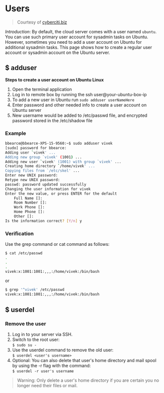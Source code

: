 # Users

> Courtesy of [cyberciti.biz](https://www.cyberciti.biz/faq/create-a-user-account-on-ubuntu-linux/)

*Introduction*: By default, the cloud server comes with a user named ```ubuntu```. You can use such primary user account for sysadmin tasks on Ubuntu. However, sometimes you need to add a user account on Ubuntu for additional sysadmin tasks. This page shows how to create a regular user account or sysadmin account on the Ubuntu server.

## $ adduser 

**Steps to create a user account on Ubuntu Linux**
1. Open the terminal application  
2. Log in to remote box by running the ssh user@your-ubuntu-box-ip  
3. To add a new user in Ubuntu run ```sudo adduser userNameHere ```
4. Enter password and other needed info to create a user account on Ubuntu server  
5. New username would be added to /etc/passwd file, and encrypted password stored in the /etc/shadow file  

### Example
```bash
bbearce@bbearce-XPS-15-9560:~$ sudo adduser vivek
[sudo] password for bbearce: 
Adding user `vivek' ...
Adding new group `vivek' (1001) ...
Adding new user `vivek' (1001) with group `vivek' ...
Creating home directory `/home/vivek' ...
Copying files from `/etc/skel' ...
Enter new UNIX password: 
Retype new UNIX password: 
passwd: password updated successfully
Changing the user information for vivek
Enter the new value, or press ENTER for the default
	Full Name []: 
	Room Number []: 
	Work Phone []: 
	Home Phone []: 
	Other []: 
Is the information correct? [Y/n] y

```

### Verification
Use the grep command or cat command as follows:
```bash
$ cat /etc/passwd
.
.
.
vivek:x:1001:1001:,,,:/home/vivek:/bin/bash
```
or
```bash
$ grep '^vivek' /etc/passwd
vivek:x:1001:1001:,,,:/home/vivek:/bin/bash
```

## $ userdel

### Remove the user
1. Log in to your server via SSH.  
2. Switch to the root user:  
```$ sudo su -```  
3. Use the userdel command to remove the old user:  
```$ userdel <user's username>```  
4. Optional: You can also delete that user's home directory and mail spool by using the -r flag with the command:  
```$ userdel -r user's username```  

> Warning: Only delete a user's home directory if you are certain you no longer need their files or mail.

